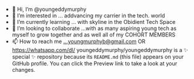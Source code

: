 - 👋 Hi, I’m @youngeddymurphy
- 👀 I’m interested in ... addvancing my carrier in the tech. world
- 🌱 I’m currently learning ... with skyline in the Obidient Tech Space
- 💞️ I’m looking to collaborate ...with as many aspiring young tech as myself to grow together and as well all of  my COHORT MEMBERS
- 📫 How to reach me ...youngmurphyb@gmail.com OR https://whatsapp.com/dl/
youngeddymurphy/youngeddymurphy is a ✨ special ✨ repository because its `README.md` (this file) appears on your GitHub profile.
You can click the Preview link to take a look at your changes.


